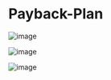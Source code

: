 # Payback-Plan
![image](https://user-images.githubusercontent.com/50307506/197427897-1d51ed1f-6b39-4870-8ca0-283a4eeb0edf.png)

![image](https://user-images.githubusercontent.com/50307506/197427854-e79a85b5-4d4c-4b59-9db2-2c37be62a876.png)

![image](https://user-images.githubusercontent.com/50307506/197901594-4446143f-4546-46c9-a46e-87232aa11da6.png)

